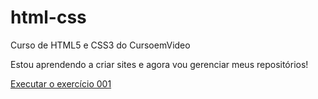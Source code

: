 # html-css
Curso de HTML5 e CSS3 do CursoemVideo

Estou aprendendo a criar sites e agora vou gerenciar meus repositórios!

<a href="https://ebekaa.github.io/html-css/exercicios/ex001/index.html">Executar o exercício 001</a>
 
